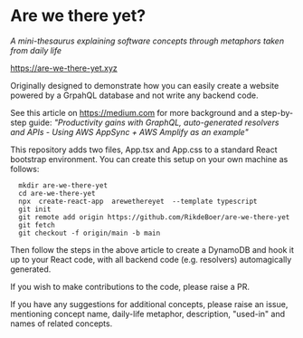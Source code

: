 # Are we there yet?
_A mini-thesaurus explaining software concepts through metaphors taken from daily life_

https://are-we-there-yet.xyz

Originally designed to demonstrate how you can easily create a website powered by a 
GrpahQL database and not write any backend code. 

See this article on https://medium.com for more background and a step-by-step guide: 
_"Productivity gains with GraphQL, auto-generated resolvers and APIs - Using AWS 
AppSync + AWS Amplify as an example"_

This repository adds two files, App.tsx and App.css to a standard React
bootstrap environment.
You can create this setup on your own machine as follows:
```
  mkdir are-we-there-yet
  cd are-we-there-yet
  npx  create-react-app  arewethereyet  --template typescript
  git init
  git remote add origin https://github.com/RikdeBoer/are-we-there-yet
  git fetch
  git checkout -f origin/main -b main
```  
Then follow the steps in the above article to create a DynamoDB and hook it
up to your React code, with all backend code (e.g. resolvers) automagically
generated.

If you wish to make contributions to the code, please raise a PR.

If you have any suggestions for additional concepts, please raise an issue,
mentioning concept name, daily-life metaphor, description, "used-in" and names
of related concepts.
